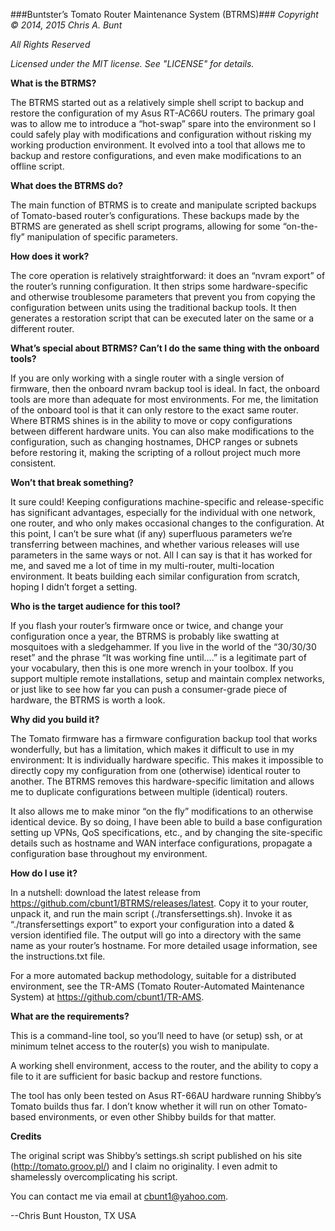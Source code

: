 ###Buntster’s Tomato Router Maintenance System (BTRMS)###
*Copyright © 2014, 2015 Chris A. Bunt*

*All Rights Reserved*

*Licensed under the MIT license. See "LICENSE" for details.*


**What is the BTRMS?**

The BTRMS started out as a relatively simple shell script to backup and restore the configuration of my Asus RT-AC66U routers. 
The primary goal was to allow me to introduce a “hot-swap” spare into the environment so I could safely play with modifications and
configuration without risking my working production environment. It evolved into a tool that allows me to backup and restore
configurations, and even make modifications to an offline script.

**What does the BTRMS do?**

The main function of BTRMS is to create and manipulate scripted backups of Tomato-based router’s configurations. These backups made 
by the BTRMS are generated as shell script programs, allowing for some “on-the-fly” manipulation of specific parameters.

**How does it work?**

The core operation is relatively straightforward: it does an “nvram export” of the router’s running configuration. It then strips 
some hardware-specific and otherwise troublesome parameters that prevent you from copying the configuration between units using 
the traditional backup tools. It then generates a restoration script that can be executed later on the same or a different router.

**What’s special about BTRMS? Can’t I do the same thing with the onboard tools?**

If you are only working with a single router with a single version of firmware, then the onboard nvram backup tool is ideal. 
In fact, the onboard tools are more than adequate for most environments. For me, the limitation of the onboard tool is that it can 
only restore to the exact same router. Where BTRMS shines is in the ability to move or copy configurations between different hardware
units. You can also make modifications to the configuration, such as changing hostnames, DHCP ranges or subnets before restoring it,
making the scripting of a rollout project much more consistent.

**Won’t that break something?**

It sure could! Keeping configurations machine-specific and release-specific has significant advantages, especially for the individual
with one network, one router, and who only makes occasional changes to the configuration. At this point, I can’t be sure what (if any)
superfluous parameters we’re transferring between machines, and whether various releases will use parameters in the same ways or not.
All I can say is that it has worked for me, and saved me a lot of time in my multi-router, multi-location environment. It beats
building each similar configuration from scratch, hoping I didn’t forget a setting.

**Who is the target audience for this tool?**

If you flash your router’s firmware once or twice, and change your configuration once a year, the BTRMS is probably like swatting at
mosquitoes with a sledgehammer. If you live in the world of the “30/30/30 reset” and the phrase “It was working fine until….” is a
legitimate part of your vocabulary, then this is one more wrench in your toolbox. If you support multiple remote installations, setup
and maintain complex networks, or just like to see how far you can push a consumer-grade piece of hardware, the BTRMS is worth a look.

**Why did you build it?**

The Tomato firmware has a firmware configuration backup tool that works wonderfully, but has a limitation, which makes it difficult to
use in my environment: It is individually hardware specific. This makes it impossible to directly copy my configuration from one
(otherwise) identical router to another. The BTRMS removes this hardware-specific limitation and allows me to duplicate configurations
between multiple (identical) routers.

It also allows me to make minor “on the fly” modifications to an otherwise identical device. By so doing, I have been able to build a
base configuration setting up VPNs, QoS specifications, etc., and by changing the site-specific details such as hostname and WAN
interface configurations, propagate a configuration base throughout my environment.

**How do I use it?**

In a nutshell: download the latest release from https://github.com/cbunt1/BTRMS/releases/latest. Copy it to your router, unpack it,
and run the main script (./transfersettings.sh). Invoke it as “./transfersettings export” to export your configuration into a 
dated & version identified file. The output will go into a directory with the same name as your router’s hostname. For more detailed
usage information, see the instructions.txt file.

For a more automated backup methodology, suitable for a distributed environment, see the TR-AMS (Tomato Router-Automated Maintenance
System) at https://github.com/cbunt1/TR-AMS. 

**What are the requirements?**

This is a command-line tool, so you’ll need to have (or setup) ssh, or at minimum telnet access to the router(s) you wish to
manipulate.

A working shell environment, access to the router, and the ability to copy a file to it are sufficient for basic backup and restore
functions.

The tool has only been tested on Asus RT-66AU hardware running Shibby’s Tomato builds thus far. I don’t know whether it will run on
other Tomato-based environments, or even other Shibby builds for that matter. 

**Credits**

The original script was Shibby’s settings.sh script published on his site (http://tomato.groov.pl/) and I claim no originality. I even
admit to shamelessly overcomplicating his script. 

You can contact me via email at cbunt1@yahoo.com.

--Chris Bunt Houston, TX USA


